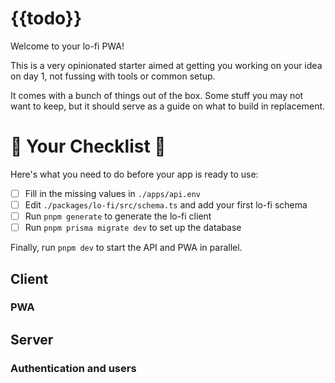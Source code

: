# {{todo}}

Welcome to your lo-fi PWA!

This is a very opinionated starter aimed at getting you working on your idea on day 1, not fussing with tools or common setup.

It comes with a bunch of things out of the box. Some stuff you may not want to keep, but it should serve as a guide on what to build in replacement.

# 👀 Your Checklist 👀

Here's what you need to do before your app is ready to use:

- [ ] Fill in the missing values in `./apps/api.env`
- [ ] Edit `./packages/lo-fi/src/schema.ts` and add your first lo-fi schema
- [ ] Run `pnpm generate` to generate the lo-fi client
- [ ] Run `pnpm prisma migrate dev` to set up the database

Finally, run `pnpm dev` to start the API and PWA in parallel.

## Client

### PWA

## Server

### Authentication and users
